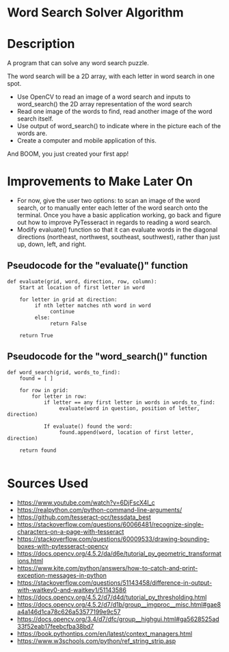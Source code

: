 # **Word Search Solver Algorithm**

# **Description**
A program that can solve any word search puzzle. 



The word search will be a 2D array, with each letter in word search in one spot. 

*    Use OpenCV to read an image of a word search and inputs to word_search() the 2D array representation of the word search 
*    Read one image of the words to find, read another image of the word search itself. 
*    Use output of word_search() to indicate where in the picture each of the words are. 
*    Create a computer and mobile application of this.

And BOOM, you just created your first app! 


# **Improvements to Make Later On**

*	For now, give the user two options: to scan an image of the word search, or to manually 
	enter each letter of the word search onto the terminal. Once you have a basic application working, 
	go back and figure out how to improve PyTesseract in regards to reading a word search.
*	Modify evaluate() function so that it can evaluate words in the diagonal directions (northeast, northwest,
	southeast, southwest), rather than just up, down, left, and right.


## **Pseudocode for the "evaluate()" function**
```
def evaluate(grid, word, direction, row, column): 
    Start at location of first letter in word

    for letter in grid at direction: 
         if nth letter matches nth word in word
              continue
         else: 
              return False
              
    return True 
```

## **Pseudocode for the "word_search()" function**
```
def word_search(grid, words_to_find):
    found = [ ] 
    
    for row in grid: 
        for letter in row: 
            if letter == any first letter in words in words_to_find: 
                 evaluate(word in question, position of letter, direction)        

            If evaluate() found the word: 
                 found.append(word, location of first letter, direction)
                 
    return found 
    
```

# **Sources Used**
*    https://www.youtube.com/watch?v=6DjFscX4I_c
*    https://realpython.com/python-command-line-arguments/
*	 https://github.com/tesseract-ocr/tessdata_best
*	 https://stackoverflow.com/questions/60066481/recognize-single-characters-on-a-page-with-tesseract
*	 https://stackoverflow.com/questions/60009533/drawing-bounding-boxes-with-pytesseract-opencv
*	 https://docs.opencv.org/4.5.2/da/d6e/tutorial_py_geometric_transformations.html
* 	 https://www.kite.com/python/answers/how-to-catch-and-print-exception-messages-in-python
*    https://stackoverflow.com/questions/51143458/difference-in-output-with-waitkey0-and-waitkey1/51143586
*    https://docs.opencv.org/4.5.2/d7/d4d/tutorial_py_thresholding.html
*    https://docs.opencv.org/4.5.2/d7/d1b/group__imgproc__misc.html#gae8a4a146d1ca78c626a53577199e9c57
*    https://docs.opencv.org/3.4/d7/dfc/group__highgui.html#ga5628525ad33f52eab17feebcfba38bd7
*	 https://book.pythontips.com/en/latest/context_managers.html
*    https://www.w3schools.com/python/ref_string_strip.asp
